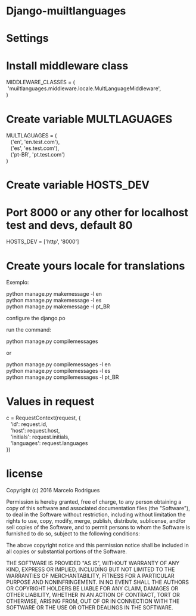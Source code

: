 # Django-muiltlanguages #

# Settings

# Install middleware class

MIDDLEWARE_CLASSES = (<br>
&nbsp;'muiltlanguages.middleware.locale.MultLanguageMiddleware',<br>
)<br>

# Create variable MULTLAGUAGES

MULTLAGUAGES = (<br>
&nbsp;&nbsp;&nbsp;('en', 'en.test.com'),<br>
&nbsp;&nbsp;&nbsp;('es', 'es.test.com'),<br>
&nbsp;&nbsp;&nbsp;('pt-BR', 'pt.test.com')<br>
)<br>

# Create variable HOSTS_DEV
# Port 8000 or any other for localhost test and devs, default 80

HOSTS_DEV = ['http', '8000'] 

# Create yours locale for translations 
Exemplo:

python manage.py makemessage -l en<br>
python manage.py makemessage -l es<br>
python manage.py makemessage -l pt_BR<br>

configure the django.po<br>

run the command:

python manage.py compilemessages<br>

or<br>

python manage.py compilemessages -l en<br>
python manage.py compilemessages -l es<br>
python manage.py compilemessages -l pt_BR<br>

# Values in request

c = RequestContext(request, {<br>
&nbsp;&nbsp;&nbsp;'id': request.id,<br>
&nbsp;&nbsp;&nbsp;'host': request.host,<br>
&nbsp;&nbsp;&nbsp;'initials': request.initials,<br>
&nbsp;&nbsp;&nbsp;'languages': request.languages<br>
})<br>


# license

Copyright (c) 2016 Marcelo Rodrigues

Permission is hereby granted, free of charge, to any person obtaining a copy of this software and associated documentation files (the "Software"), to deal in the Software without restriction, including without limitation the rights to use, copy, modify, merge, publish, distribute, sublicense, and/or sell copies of the Software, and to permit persons to whom the Software is furnished to do so, subject to the following conditions:

The above copyright notice and this permission notice shall be included in all copies or substantial portions of the Software.

THE SOFTWARE IS PROVIDED "AS IS", WITHOUT WARRANTY OF ANY KIND, EXPRESS OR IMPLIED, INCLUDING BUT NOT LIMITED TO THE WARRANTIES OF MERCHANTABILITY, FITNESS FOR A PARTICULAR PURPOSE AND NONINFRINGEMENT. IN NO EVENT SHALL THE AUTHORS OR COPYRIGHT HOLDERS BE LIABLE FOR ANY CLAIM, DAMAGES OR OTHER LIABILITY, WHETHER IN AN ACTION OF CONTRACT, TORT OR OTHERWISE, ARISING FROM, OUT OF OR IN CONNECTION WITH THE SOFTWARE OR THE USE OR OTHER DEALINGS IN THE SOFTWARE.




